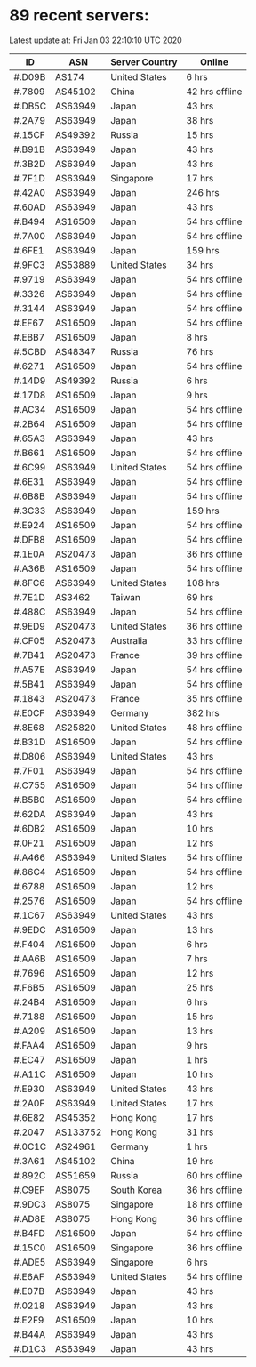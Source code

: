 # 89 recent servers:

Latest update at: Fri Jan 03 22:10:10 UTC 2020

| ID | ASN | Server Country | Online |
| -- | --- | -------------- | ------ |
| #.D09B | AS174 | United States | 6 hrs |
| #.7809 | AS45102 | China | 42 hrs offline |
| #.DB5C | AS63949 | Japan | 43 hrs |
| #.2A79 | AS63949 | Japan | 38 hrs |
| #.15CF | AS49392 | Russia | 15 hrs |
| #.B91B | AS63949 | Japan | 43 hrs |
| #.3B2D | AS63949 | Japan | 43 hrs |
| #.7F1D | AS63949 | Singapore | 17 hrs |
| #.42A0 | AS63949 | Japan | 246 hrs |
| #.60AD | AS63949 | Japan | 43 hrs |
| #.B494 | AS16509 | Japan | 54 hrs offline |
| #.7A00 | AS63949 | Japan | 54 hrs offline |
| #.6FE1 | AS63949 | Japan | 159 hrs |
| #.9FC3 | AS53889 | United States | 34 hrs |
| #.9719 | AS63949 | Japan | 54 hrs offline |
| #.3326 | AS63949 | Japan | 54 hrs offline |
| #.3144 | AS63949 | Japan | 54 hrs offline |
| #.EF67 | AS16509 | Japan | 54 hrs offline |
| #.EBB7 | AS16509 | Japan | 8 hrs |
| #.5CBD | AS48347 | Russia | 76 hrs |
| #.6271 | AS16509 | Japan | 54 hrs offline |
| #.14D9 | AS49392 | Russia | 6 hrs |
| #.17D8 | AS16509 | Japan | 9 hrs |
| #.AC34 | AS16509 | Japan | 54 hrs offline |
| #.2B64 | AS16509 | Japan | 54 hrs offline |
| #.65A3 | AS63949 | Japan | 43 hrs |
| #.B661 | AS16509 | Japan | 54 hrs offline |
| #.6C99 | AS63949 | United States | 54 hrs offline |
| #.6E31 | AS63949 | Japan | 54 hrs offline |
| #.6B8B | AS63949 | Japan | 54 hrs offline |
| #.3C33 | AS63949 | Japan | 159 hrs |
| #.E924 | AS16509 | Japan | 54 hrs offline |
| #.DFB8 | AS16509 | Japan | 54 hrs offline |
| #.1E0A | AS20473 | Japan | 36 hrs offline |
| #.A36B | AS16509 | Japan | 54 hrs offline |
| #.8FC6 | AS63949 | United States | 108 hrs |
| #.7E1D | AS3462 | Taiwan | 69 hrs |
| #.488C | AS63949 | Japan | 54 hrs offline |
| #.9ED9 | AS20473 | United States | 36 hrs offline |
| #.CF05 | AS20473 | Australia | 33 hrs offline |
| #.7B41 | AS20473 | France | 39 hrs offline |
| #.A57E | AS63949 | Japan | 54 hrs offline |
| #.5B41 | AS63949 | Japan | 54 hrs offline |
| #.1843 | AS20473 | France | 35 hrs offline |
| #.E0CF | AS63949 | Germany | 382 hrs |
| #.8E68 | AS25820 | United States | 48 hrs offline |
| #.B31D | AS16509 | Japan | 54 hrs offline |
| #.D806 | AS63949 | United States | 43 hrs |
| #.7F01 | AS63949 | Japan | 54 hrs offline |
| #.C755 | AS16509 | Japan | 54 hrs offline |
| #.B5B0 | AS16509 | Japan | 54 hrs offline |
| #.62DA | AS63949 | Japan | 43 hrs |
| #.6DB2 | AS16509 | Japan | 10 hrs |
| #.0F21 | AS16509 | Japan | 12 hrs |
| #.A466 | AS63949 | United States | 54 hrs offline |
| #.86C4 | AS16509 | Japan | 54 hrs offline |
| #.6788 | AS16509 | Japan | 12 hrs |
| #.2576 | AS16509 | Japan | 54 hrs offline |
| #.1C67 | AS63949 | United States | 43 hrs |
| #.9EDC | AS16509 | Japan | 13 hrs |
| #.F404 | AS16509 | Japan | 6 hrs |
| #.AA6B | AS16509 | Japan | 7 hrs |
| #.7696 | AS16509 | Japan | 12 hrs |
| #.F6B5 | AS16509 | Japan | 25 hrs |
| #.24B4 | AS16509 | Japan | 6 hrs |
| #.7188 | AS16509 | Japan | 15 hrs |
| #.A209 | AS16509 | Japan | 13 hrs |
| #.FAA4 | AS16509 | Japan | 9 hrs |
| #.EC47 | AS16509 | Japan | 1 hrs |
| #.A11C | AS16509 | Japan | 10 hrs |
| #.E930 | AS63949 | United States | 43 hrs |
| #.2A0F | AS63949 | United States | 17 hrs |
| #.6E82 | AS45352 | Hong Kong | 17 hrs |
| #.2047 | AS133752 | Hong Kong | 31 hrs |
| #.0C1C | AS24961 | Germany | 1 hrs |
| #.3A61 | AS45102 | China | 19 hrs |
| #.892C | AS51659 | Russia | 60 hrs offline |
| #.C9EF | AS8075 | South Korea | 36 hrs offline |
| #.9DC3 | AS8075 | Singapore | 18 hrs offline |
| #.AD8E | AS8075 | Hong Kong | 36 hrs offline |
| #.B4FD | AS16509 | Japan | 54 hrs offline |
| #.15C0 | AS16509 | Singapore | 36 hrs offline |
| #.ADE5 | AS63949 | Singapore | 6 hrs |
| #.E6AF | AS63949 | United States | 54 hrs offline |
| #.E07B | AS63949 | Japan | 43 hrs |
| #.0218 | AS63949 | Japan | 43 hrs |
| #.E2F9 | AS16509 | Japan | 10 hrs |
| #.B44A | AS63949 | Japan | 43 hrs |
| #.D1C3 | AS63949 | Japan | 43 hrs |

